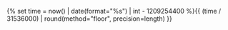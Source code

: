 {% set time = now() | date(format="%s") | int - 1209254400 %}{{ (time / 31536000) | round(method="floor", precision=length) }}
